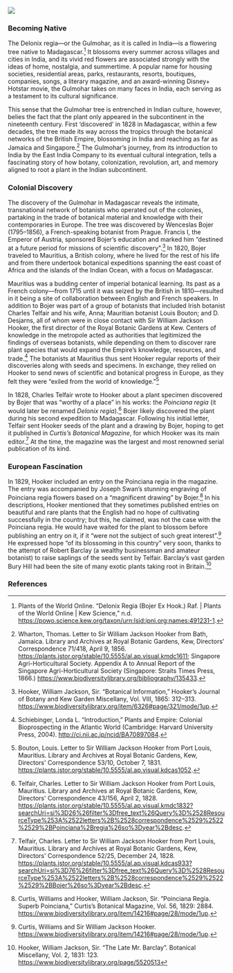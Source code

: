 <a href="https://juncture-digital.org"><img src="https://juncture-digital.org/images/ve-button.png"></a>

<param ve-config 
       title="The Gulmohar: Becoming Native"
       author="Nidhish Birhade"
       banner=""
       layout="vertical">

### Becoming Native
The Delonix regia—or the Gulmohar, as it is called in India—is a flowering tree native to Madagascar.[^1] It blossoms every summer across villages and cities in India, and its vivid red flowers are associated strongly with the ideas of home, nostalgia, and summertime. A popular name for housing societies, residential areas, parks, restaurants, resorts, boutiques, companies, songs, a literary magazine, and an award-winning Disney+ Hotstar movie, the Gulmohar takes on many faces in India, each serving as a testament to its cultural significance. 
<param ve-image url="https://commons.wikimedia.org/wiki/File:Delonix_regia_in_north_kerala.jpg#/media/File:Delonix_regia_in_north_kerala.jpg" title="The Gulmohar's red flowers" license="public domain">

This sense that the Gulmohar tree is entrenched in Indian culture, however, belies the fact that the plant only appeared in the subcontinent in the nineteenth century. First ‘discovered’ in 1828 in Madagascar, within a few decades, the tree made its way across the tropics through the botanical networks of the British Empire, blossoming in India and reaching as far as Jamaica and Singapore.[^2] The Gulmohar’s journey, from its introduction to India by the East India Company to its eventual cultural integration, tells a fascinating story of how botany, colonization, revolution, art, and memory aligned to root a plant in the Indian subcontinent.
<param ve-image url="https://upload.wikimedia.org/wikipedia/commons/5/50/Marianne_North_%281830-1890%29_-_Foliage_and_Flowers_of_a_Madagascar_Tree_at_Singapore_-_MN343_-_Marianne_North_Gallery.jpg?20250505175207" title="‘Foliage and Flowers of a Madagascar Tree at Singapore,’ by Marianne North, illustrated in 1876. By 1866, the Gulmohar was noted as an exotic plant that “grows well” on the island of Singapore." license="public domain">

### Colonial Discovery
The discovery of the Gulmohar in Madagascar reveals the intimate, transnational network of botanists who operated out of the colonies, partaking in the trade of botanical material and knowledge with their contemporaries in Europe. The tree was discovered by Wenceslas Bojer (1795–1856), a French-speaking botanist from Prague. Francis I, the Emperor of Austria, sponsored Bojer’s education and marked him “destined at a future period for missions of scientific discovery".[^3] In 1820, Bojer traveled to Mauritius, a British colony, where he lived for the rest of his life and from there undertook botanical expeditions spanning the east coast of Africa and the islands of the Indian Ocean, with a focus on Madagascar. 
<param ve-image url="https://upload.wikimedia.org/wikipedia/commons/3/3c/Carte_des_%C3%AEles_de_Madagascar%2C_de_Bonaparte%2C_de_France%2C_de_Comore_et_d%27une_partie_des_cotes_d%27Afrique_-_dress%C3%A9e_par_P%28ierre%29_Lapie_%3B_grav%C3%A9_par_P%28ierre%29_Tardieu_%3B_%C3%A9crit_par_Giraldon_-_btv1b10678519k.jpg" fit="contain" title="A French map of Madagascar, dated to 1810. Because of its geological isolation for over 88 million years, Madagascar is a biodiversity hotspot that is home to nearly 11,000 endemic plant species." license="public domain">

Mauritius was a budding center of imperial botanical learning. Its past as a French colony—from 1715 until it was seized by the British in 1810—resulted in it being a site of collaboration between English and French speakers. In addition to Bojer was part of a group of botanists that included Irish botanist Charles Telfair and his wife, Anna; Mauritian botanist Louis Bouton; and D. Desjarns, all of whom were in close contact with Sir William Jackson Hooker, the first director of the Royal Botanic Gardens at Kew. Centers of knowledge in the metropole acted as authorities that legitimized the findings of overseas botanists, while depending on them to discover rare plant species that would expand the Empire’s knowledge, resources, and trade.[^4] The botanists at Mauritius thus sent Hooker regular reports of their discoveries along with seeds and specimens. In exchange, they relied on Hooker to send news of scientific and botanical progress in Europe, as they felt they were “exiled from the world of knowledge.”[^5]
<param ve-image url="https://upload.wikimedia.org/wikipedia/commons/c/ce/Isle_of_France%2C_2_December_1810.jpg" fit="contain" title="Mauritius was captured by the British in 1810. Prior to the invasion, it was called Isle de France, and French remains a de facto language in the country today." license="public domain">

In 1828, Charles Telfair wrote to Hooker about a plant specimen discovered by Bojer that was “worthy of a place” in his works: the _Poinciana regia_ (it would later be renamed _Delonix regia_).[^6] Bojer likely discovered the plant during his second expedition to Madagascar. Following his initial letter, Telfair sent Hooker seeds of the plant and a drawing by Bojer, hoping to get it published in _Curtis’s Botanical Magazine_, for which Hooker was its main editor.[^7]  At the time, the magazine was the largest and most renowned serial publication of its kind. 
<param ve-iframe src=
<param ve-image url="https://upload.wikimedia.org/wikipedia/commons/c/ce/Isle_of_France%2C_2_December_1810.jpg" title="One of Telfair’s letters to Hooker, introducing the Gulmohar. Letters were the main mode of communication for overseas botanists with the metropole and were transported via ship.">


### European Fascination
In 1829, Hooker included an entry on the Poinciana regia in the magazine. The entry was accompanied by Joseph Swan’s stunning engraving of Poinciana regia flowers based on a “magnificent drawing” by Bojer.[^8] In his descriptions, Hooker mentioned that they sometimes published entries on beautiful and rare plants that the English had no hope of cultivating successfully in the country; but this, he claimed, was not the case with the Poinciana regia. He would have waited for the plant to blossom before publishing an entry on it, if it “were not the subject of such great interest”.[^9] He expressed hope “of its blossoming in this country” very soon, thanks to the attempt of Robert Barclay (a wealthy businessman and amateur botanist) to raise saplings of the seeds sent by Telfair. Barclay’s vast garden Bury Hill had been the site of many exotic plants taking root in Britain.[^10]  
<param ve-iframe src="https://www.biodiversitylibrary.org/item/14216#page/26/mode/1up"> 

### References
[^1]: Plants of the World Online. “Delonix Regia (Bojer Ex Hook.) Raf. | Plants of the World Online | Kew Science,” n.d. https://powo.science.kew.org/taxon/urn:lsid:ipni.org:names:491231-1.
[^2]: Wharton, Thomas. Letter to Sir William Jackson Hooker from Bath, Jamaica. Library and Archives at Royal Botanic Gardens, Kew, Directors' Correspondence 71/418, April 9, 1856. https://plants.jstor.org/stable/10.5555/al.ap.visual.kmdc1611; Singapore Agri-Horticultural Society. Appendix A to Annual Report of the Singapore Agri-Horticultural Society (Singapore: Straits Times Press, 1866.) https://www.biodiversitylibrary.org/bibliography/135433.
[^3]: Hooker, William Jackson, Sir. “Botanical Information,” Hooker’s Journal of Botany and Kew Garden Miscellany, Vol. VIII, 1865: 312–313. https://www.biodiversitylibrary.org/item/6326#page/321/mode/1up.
[^4]: Schiebinger, Londa L. “Introduction,” Plants and Empire: Colonial Bioprospecting in the Atlantic World (Cambridge: Harvard University Press, 2004). http://ci.nii.ac.jp/ncid/BA70897084.
[^5]: Bouton, Louis. Letter to Sir William Jackson Hooker from Port Louis, Mauritius. Library and Archives at Royal Botanic Gardens, Kew, Directors' Correspondence 53/10, October 7, 1831. https://plants.jstor.org/stable/10.5555/al.ap.visual.kdcas1052.
[^6]: Telfair, Charles. Letter to Sir William Jackson Hooker from Port Louis, Mauritius. Library and Archives at Royal Botanic Gardens, Kew, Directors' Correspondence 43/156, April 2, 1828. https://plants.jstor.org/stable/10.5555/al.ap.visual.kmdc1832?searchUri=si%3D26%26filter%3Dfree_text%26Query%3D%2528ResourceType%253A%2522letters%2B%2528correspondence%2529%2522%2529%2BPoinciana%2Bregia%26so%3Dyear%2Bdesc.
[^7]: Telfair, Charles. Letter to Sir William Jackson Hooker from Port Louis, Mauritius. Library and Archives at Royal Botanic Gardens, Kew, Directors' Correspondence 52/25, December 24, 1828. https://plants.jstor.org/stable/10.5555/al.ap.visual.kdcas933?searchUri=si%3D76%26filter%3Dfree_text%26Query%3D%2528ResourceType%253A%2522letters%2B%2528correspondence%2529%2522%2529%2BBojer%26so%3Dyear%2Bdesc.
[^8]: Curtis, Williams and Hooker, William Jackson, Sir. “Poinciana Regia. Superb Poinciana,” Curtis’s Botanical Magazine, Vol. 56, 1829: 2884. https://www.biodiversitylibrary.org/item/14216#page/28/mode/1up.
[^9]: Curtis, Williams and Sir William Jackson Hooker. https://www.biodiversitylibrary.org/item/14216#page/28/mode/1up.
[^10]: Hooker, William Jackson, Sir. “The Late Mr. Barclay”. Botanical Miscellany, Vol. 2, 1831: 123. https://www.biodiversitylibrary.org/page/5520513



